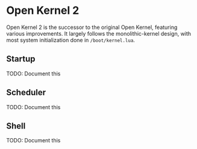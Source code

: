 # Open Kernel 2

Open Kernel 2 is the successor to the original Open Kernel, featuring various improvements. It largely follows the monolithic-kernel design, with most system initialization done in `/boot/kernel.lua`.

## Startup

TODO: Document this

## Scheduler

TODO: Document this

## Shell

TODO: Document this
